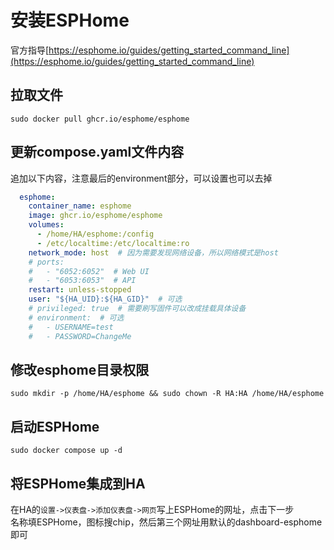 # 安装ESPHome

官方指导[https://esphome.io/guides/getting_started_command_line](https://esphome.io/guides/getting_started_command_line)

## 拉取文件
```shell
sudo docker pull ghcr.io/esphome/esphome
```

## 更新compose.yaml文件内容
追加以下内容，注意最后的environment部分，可以设置也可以去掉
```yaml
  esphome:
    container_name: esphome
    image: ghcr.io/esphome/esphome
    volumes:
      - /home/HA/esphome:/config
      - /etc/localtime:/etc/localtime:ro
    network_mode: host  # 因为需要发现网络设备，所以网络模式是host
    # ports:
    #   - "6052:6052"  # Web UI
    #   - "6053:6053"  # API
    restart: unless-stopped
    user: "${HA_UID}:${HA_GID}"  # 可选
    # privileged: true  # 需要刷写固件可以改成挂载具体设备
    # environment:  # 可选
    #   - USERNAME=test
    #   - PASSWORD=ChangeMe
```

## 修改esphome目录权限
```shell
sudo mkdir -p /home/HA/esphome && sudo chown -R HA:HA /home/HA/esphome
```

## 启动ESPHome
```shell
sudo docker compose up -d
```

## 将ESPHome集成到HA
在HA的`设置->仪表盘->添加仪表盘->网页`写上ESPHome的网址，点击下一步  
名称填ESPHome，图标搜chip，然后第三个网址用默认的dashboard-esphome即可